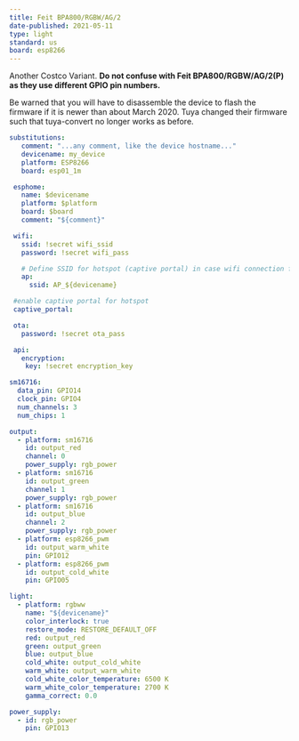 ```yaml
---
title: Feit BPA800/RGBW/AG/2
date-published: 2021-05-11
type: light
standard: us
board: esp8266
---
```


Another Costco Variant. **Do not confuse with Feit BPA800/RGBW/AG/2(P) as they use different GPIO pin numbers.**

Be warned that you will have to disassemble the device to flash the firmware if it is newer than about March 2020.
Tuya changed their firmware such that tuya-convert no longer works as before.

```yaml
substitutions:
   comment: "...any comment, like the device hostname..."
   devicename: my_device
   platform: ESP8266
   board: esp01_1m

 esphome:
   name: $devicename
   platform: $platform
   board: $board
   comment: "${comment}"

 wifi:
   ssid: !secret wifi_ssid
   password: !secret wifi_pass

   # Define SSID for hotspot (captive portal) in case wifi connection fails
   ap:
     ssid: AP_${devicename}

 #enable captive portal for hotspot
 captive_portal:

 ota:
   password: !secret ota_pass

 api:
   encryption:
    key: !secret encryption_key

sm16716:
  data_pin: GPIO14
  clock_pin: GPIO4
  num_channels: 3
  num_chips: 1

output:
  - platform: sm16716
    id: output_red
    channel: 0
    power_supply: rgb_power
  - platform: sm16716
    id: output_green
    channel: 1
    power_supply: rgb_power
  - platform: sm16716
    id: output_blue
    channel: 2
    power_supply: rgb_power
  - platform: esp8266_pwm
    id: output_warm_white
    pin: GPIO12
  - platform: esp8266_pwm
    id: output_cold_white
    pin: GPIO05

light:
  - platform: rgbww
    name: "${devicename}"
    color_interlock: true
    restore_mode: RESTORE_DEFAULT_OFF
    red: output_red
    green: output_green
    blue: output_blue
    cold_white: output_cold_white
    warm_white: output_warm_white
    cold_white_color_temperature: 6500 K
    warm_white_color_temperature: 2700 K
    gamma_correct: 0.0

power_supply:
  - id: rgb_power
    pin: GPIO13
```
